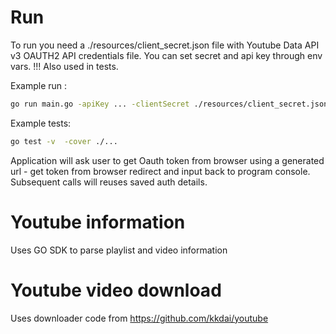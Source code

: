 # Run

To run you need a ./resources/client_secret.json file with Youtube Data API v3 OAUTH2 API credentials file.
You can set secret and api key through env vars.
!!! Also used in tests.

Example run :

```bash
go run main.go -apiKey ... -clientSecret ./resources/client_secret.json
```

Example tests:
```bash
go test -v  -cover ./...
```

Application will ask user to get Oauth token from browser using a generated url - get token from browser redirect and input back to program console.
Subsequent calls will reuses saved auth details.

# Youtube information

Uses GO SDK to parse playlist and video information

# Youtube video download

Uses downloader code from https://github.com/kkdai/youtube
